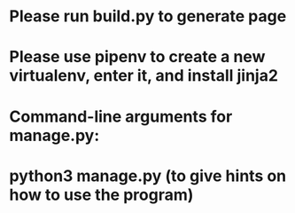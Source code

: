 # Please run build.py to generate page
# Please use pipenv to create a new virtualenv, enter it, and install jinja2

# Command-line arguments for manage.py:
# python3 manage.py (to give hints on how to use the program)
